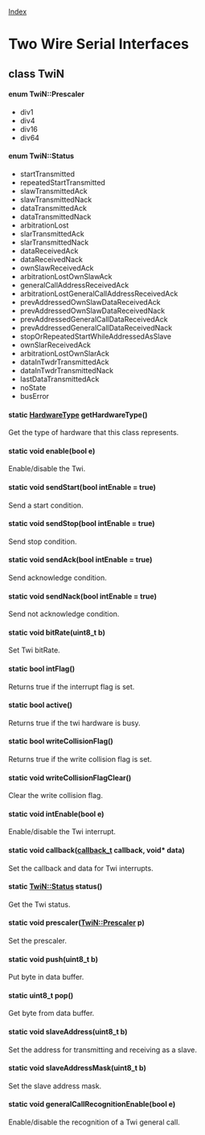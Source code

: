 [Index](../../index.hpp.md#index)

# Two Wire Serial Interfaces

## class TwiN

#### enum TwiN::Prescaler
* div1
* div4
* div16
* div64

#### enum TwiN::Status
* startTransmitted
* repeatedStartTransmitted
* slawTransmittedAck
* slawTransmittedNack
* dataTransmittedAck
* dataTransmittedNack
* arbitrationLost
* slarTransmittedAck
* slarTransmittedNack
* dataReceivedAck
* dataReceivedNack
* ownSlawReceivedAck
* arbitrationLostOwnSlawAck
* generalCallAddressReceivedAck
* arbitrationLostGeneralCallAddressReceivedAck
* prevAddressedOwnSlawDataReceivedAck
* prevAddressedOwnSlawDataReceivedNack
* prevAddressedGeneralCallDataReceivedAck
* prevAddressedGeneralCallDataReceivedNack
* stopOrRepeatedStartWhileAddressedAsSlave
* ownSlarReceivedAck
* arbitrationLostOwnSlarAck
* dataInTwdrTransmittedAck
* dataInTwdrTransmittedNack
* lastDataTransmittedAck
* noState
* busError

#### static [HardwareType](hardwaretype.hpp.md#enum-hardwaretype) getHardwareType()
Get the type of hardware that this class represents.

#### static void enable(bool e)
Enable/disable the Twi.

#### static void sendStart(bool intEnable = true)
Send a start condition.

#### static void sendStop(bool intEnable = true)
Send stop condition.

#### static void sendAck(bool intEnable = true)
Send acknowledge condition.

#### static void sendNack(bool intEnable = true)
Send not acknowledge condition.

#### static void bitRate(uint8_t b)
Set Twi bitRate.

#### static bool intFlag()
Returns true if the interrupt flag is set.

#### static bool active()
Returns true if the twi hardware is busy.

#### static bool writeCollisionFlag()
Returns true if the write collision flag is set.

#### static void writeCollisionFlagClear()
Clear the write collision flag.

#### static void intEnable(bool e)
Enable/disable the Twi interrupt.

#### static void callback([callback_t](../type.hpp.md#callback_t--void-void) callback, void\* data)
Set the callback and data for Twi interrupts.

#### static [TwiN::Status](twi.hpp.md#enum-twinstatus) status()
Get the Twi status.

#### static void prescaler([TwiN::Prescaler](twi.hpp.md#enum-twinprescaler) p)
Set the prescaler.

#### static void push(uint8_t b)
Put byte in data buffer.

#### static uint8_t pop()
Get byte from data buffer.

#### static void slaveAddress(uint8_t b)
Set the address for transmitting and receiving as a slave.

#### static void slaveAddressMask(uint8_t b)
Set the slave address mask.

#### static void generalCallRecognitionEnable(bool e)
Enable/disable the recognition of a Twi general call.
